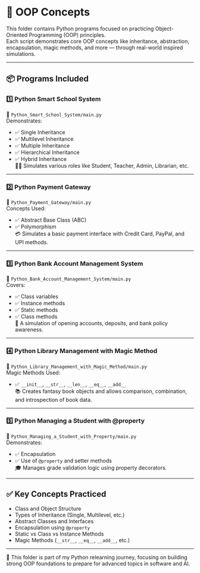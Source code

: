 # 🧠 OOP Concepts

This folder contains Python programs focused on practicing Object-Oriented Programming (OOP) principles.  
Each script demonstrates core OOP concepts like inheritance, abstraction, encapsulation, magic methods, and more — through real-world inspired simulations.

---

## 📦 Programs Included

### 1️⃣ Python Smart School System  
📁 `Python_Smart_School_System/main.py`  
Demonstrates:
- ✅ Single Inheritance
- ✅ Multilevel Inheritance
- ✅ Multiple Inheritance
- ✅ Hierarchical Inheritance
- ✅ Hybrid Inheritance  
👨‍🏫 Simulates various roles like Student, Teacher, Admin, Librarian, etc.

---

### 2️⃣ Python Payment Gateway  
📁 `Python_Payment_Gateway/main.py`  
Concepts Used:
- ✅ Abstract Base Class (ABC)
- ✅ Polymorphism  
💳 Simulates a basic payment interface with Credit Card, PayPal, and UPI methods.

---

### 3️⃣ Python Bank Account Management System  
📁 `Python_Bank_Account_Management_System/main.py`  
Covers:
- ✅ Class variables
- ✅ Instance methods
- ✅ Static methods
- ✅ Class methods  
🏦 A simulation of opening accounts, deposits, and bank policy awareness.

---

### 4️⃣ Python Library Management with Magic Method  
📁 `Python_Library_Management_with_Magic_Method/main.py`  
Magic Methods Used:
- ✅ `__init__`, `__str__`, `__len__`, `__eq__`, `__add__`  
📚 Creates fantasy book objects and allows comparison, combination, and introspection of book data.

---

### 5️⃣ Python Managing a Student with @property  
📁 `Python_Managing_a_Student_with_Property/main.py`  
Demonstrates:
- ✅ Encapsulation
- ✅ Use of `@property` and setter methods  
🎓 Manages grade validation logic using property decorators.

---

## ✅ Key Concepts Practiced
- Class and Object Structure
- Types of Inheritance (Single, Multilevel, etc.)
- Abstract Classes and Interfaces
- Encapsulation using `@property`
- Static vs Class vs Instance Methods
- Magic Methods (`__str__`, `__eq__`, `__add__`, etc.)

---

📘 This folder is part of my Python relearning journey, focusing on building strong OOP foundations to prepare for advanced topics in software and AI.

